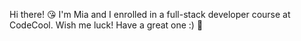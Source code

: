 Hi there! :kissing_heart:
I'm Mia and I enrolled in a full-stack developer course at CodeCool.
Wish me luck!
Have a great one :)
:love_letter:
